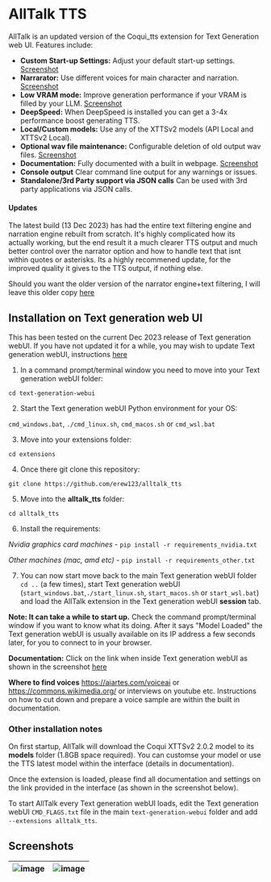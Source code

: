 # AllTalk TTS
AllTalk is an updated version of the Coqui_tts extension for Text Generation web UI. Features include:

- **Custom Start-up Settings:** Adjust your default start-up settings. [Screenshot](https://github.com/erew123/alltalk_tts#screenshots)
- **Narrarator:** Use different voices for main character and narration. [Screenshot](https://github.com/erew123/alltalk_tts#screenshots)
- **Low VRAM mode:** Improve generation performance if your VRAM is filled by your LLM. [Screenshot](https://github.com/erew123/alltalk_tts#screenshots)
- **DeepSpeed:** When DeepSpeed is installed you can get a 3-4x performance boost generating TTS.
- **Local/Custom models:** Use any of the XTTSv2 models (API Local and XTTSv2 Local).
- **Optional wav file maintenance:** Configurable deletion of old output wav files. [Screenshot](https://github.com/erew123/alltalk_tts#screenshots)
- **Documentation:** Fully documented with a built in webpage. [Screenshot](https://github.com/erew123/alltalk_tts#screenshots)
- **Console output** Clear command line output for any warnings or issues.
- **Standalone/3rd Party support via JSON calls** Can be used with 3rd party applications via JSON calls.

#### Updates
The latest build (13 Dec 2023) has had the entire text filtering engine and narration engine rebuilt from scratch. It's highly complicated how its actually working, but the end result it a much clearer TTS output and much better control over the narrator option and how to handle text that isnt within quotes or asterisks. Its a highly recommened update, for the improved quality it gives to the TTS output, if nothing else.

Should you want the older version of the narrator engine+text filtering, I will leave this older copy [here](https://github.com/erew123/alltalk_tts/releases/tag/v1-old-narrator)

## Installation on Text generation web UI
This has been tested on the current Dec 2023 release of Text generation webUI. If you have not updated it for a while, you may wish to update Text generation webUI, instructions [here](https://github.com/oobabooga/text-generation-webui#getting-updates)

1) In a command prompt/terminal window you need to move into your Text generation webUI folder:

`cd text-generation-webui`

2) Start the Text generation webUI Python environment for your OS:

`cmd_windows.bat`, `./cmd_linux.sh`, `cmd_macos.sh` or `cmd_wsl.bat`

3) Move into your extensions folder:

`cd extensions`

4) Once there git clone this repository:

`git clone https://github.com/erew123/alltalk_tts`

5) Move into the **alltalk_tts** folder:

`cd alltalk_tts`

6) Install the requirements:

*Nvidia graphics card machines* - `pip install -r requirements_nvidia.txt`

*Other machines (mac, amd etc)* - `pip install -r requirements_other.txt`

7) You can now start move back to the main Text generation webUI folder `cd ..` (a few times), start Text generation webUI (`start_windows.bat`,`./start_linux.sh`, `start_macos.sh` or `start_wsl.bat`)  and load the AllTalk extension in the Text generation webUI **session** tab.

**Note: It can take a while to start up.** Check the command prompt/terminal window if you want to know what its doing. After it says "Model Loaded" the Text generation webUI is usually available on its IP address a few seconds later, for you to connect to in your browser.

**Documentation:** Click on the link when inside Text generation webUI as shown in the screenshot [here](https://github.com/erew123/alltalk_tts#screenshots)

**Where to find voices** https://aiartes.com/voiceai or https://commons.wikimedia.org/ or interviews on youtube etc. Instructions on how to cut down and prepare a voice sample are within the built in documentation.

### Other installation notes
On first startup, AllTalk will download the Coqui XTTSv2 2.0.2 model to its **models** folder (1.8GB space required). You can customse your model or use the TTS latest model within the interface (details in documentation).

Once the extension is loaded, please find all documentation and settings on the link provided in the interface (as shown in the screenshot below).

To start AllTalk every Text generation webUI loads, edit the Text generation webUI `CMD_FLAGS.txt` file in the main `text-generation-webui` folder and add `--extensions alltalk_tts`.

## Screenshots
|![image](https://github.com/erew123/alltalk_tts/assets/35898566/a4d983ab-f9e1-42dd-94ee-a85043f74ab2) | ![image](https://github.com/erew123/alltalk_tts/assets/35898566/3497d656-9729-4cb7-8d0d-6367078794ee) |
|:---:|:---:|
